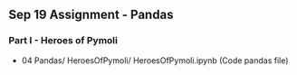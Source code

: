 ## Sep 19 Assignment - Pandas
### Part I - Heroes of Pymoli
* 04 Pandas/ HeroesOfPymoli/ HeroesOfPymoli.ipynb          (Code pandas file)